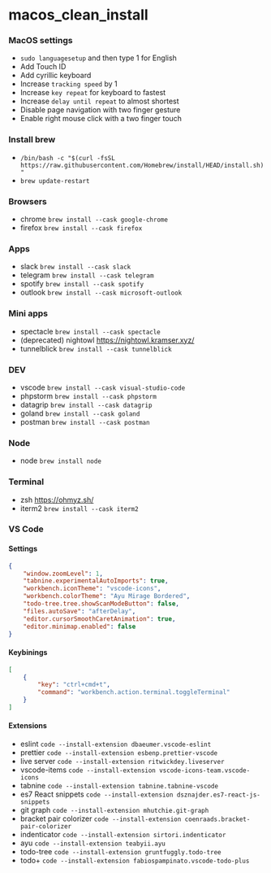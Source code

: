 # macos_clean_install

### MacOS settings
- `sudo languagesetup` and then type 1 for English 
- Add Touch ID
- Add cyrillic keyboard
- Increase `tracking speed` by 1
- Increase `key repeat` for keyboard to fastest
- Increase `delay until repeat` to almost shortest
- Disable page navigation with two finger gesture
- Enable right mouse click with a two finger touch

### Install brew
- `/bin/bash -c "$(curl -fsSL https://raw.githubusercontent.com/Homebrew/install/HEAD/install.sh)"`
- `brew update-restart`

### Browsers
- chrome `brew install --cask google-chrome`
- firefox `brew install --cask firefox`

### Apps
- slack `brew install --cask slack`
- telegram `brew install --cask telegram`
- spotify `brew install --cask spotify`
- outlook `brew install --cask microsoft-outlook`

### Mini apps
- spectacle `brew install --cask spectacle`
- (deprecated) nightowl https://nightowl.kramser.xyz/
- tunnelblick `brew install --cask tunnelblick`

### DEV
- vscode `brew install --cask visual-studio-code`
- phpstorm `brew install --cask phpstorm`
- datagrip `brew install --cask datagrip`
- goland `brew install --cask goland`
- postman `brew install --cask postman`

### Node
- node `brew install node`

### Terminal
- zsh https://ohmyz.sh/
- iterm2 `brew install --cask iterm2`

### VS Code

#### Settings
```json
{
    "window.zoomLevel": 1,
    "tabnine.experimentalAutoImports": true,
    "workbench.iconTheme": "vscode-icons",
    "workbench.colorTheme": "Ayu Mirage Bordered",
    "todo-tree.tree.showScanModeButton": false,
    "files.autoSave": "afterDelay",
    "editor.cursorSmoothCaretAnimation": true,
    "editor.minimap.enabled": false
}
```

#### Keybinings
```json
[
    {
        "key": "ctrl+cmd+t",
        "command": "workbench.action.terminal.toggleTerminal"
    }
]
```

#### Extensions
- eslint `code --install-extension dbaeumer.vscode-eslint`
- prettier `code --install-extension esbenp.prettier-vscode`
- live server `code --install-extension ritwickdey.liveserver`
- vscode-items `code --install-extension vscode-icons-team.vscode-icons`
- tabnine `code --install-extension tabnine.tabnine-vscode`
- es7 React snippets `code --install-extension dsznajder.es7-react-js-snippets`
- git graph `code --install-extension mhutchie.git-graph`
- bracket pair colorizer `code --install-extension coenraads.bracket-pair-colorizer`
- indenticator `code --install-extension sirtori.indenticator`
- ayu `code --install-extension teabyii.ayu`
- todo-tree `code --install-extension gruntfuggly.todo-tree`
- todo+ `code --install-extension fabiospampinato.vscode-todo-plus`



